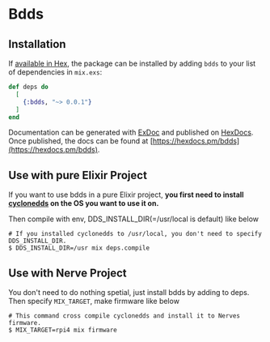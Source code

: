 # Bdds

## Installation

If [available in Hex](https://hex.pm/docs/publish), the package can be installed
by adding `bdds` to your list of dependencies in `mix.exs`:

```elixir
def deps do
  [
    {:bdds, "~> 0.0.1"}
  ]
end
```

Documentation can be generated with [ExDoc](https://github.com/elixir-lang/ex_doc)
and published on [HexDocs](https://hexdocs.pm). Once published, the docs can
be found at [https://hexdocs.pm/bdds](https://hexdocs.pm/bdds).


## Use with pure Elixir Project

If you want to use bdds in a pure Elixir project,
**you first need to install [cyclonedds](https://github.com/eclipse-cyclonedds/cyclonedds)
on the OS you want to use it on.**

Then compile with env, DDS_INSTALL_DIR(=/usr/local is default) like below

```
# If you installed cyclonedds to /usr/local, you don't need to specify DDS_INSTALL_DIR.
$ DDS_INSTALL_DIR=/usr mix deps.compile
```

## Use with Nerve Project

You don't need to do nothing spetial, just install bdds by adding to deps.
Then specify `MIX_TARGET`, make firmware like below

```
# This command cross compile cyclonedds and install it to Nerves firmware.
$ MIX_TARGET=rpi4 mix firmware
```

